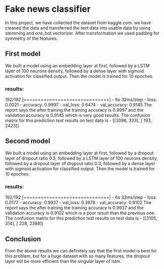 # Fake news classifier
In this project, we have collected the dataset from kaggle.com. we have cleaned the data and transferred the text data into usable data by using stemming and one_hot vectorizer. After transformation we used padding for symmetry of the features.
## First model
We built a model using an embedding layer at first, followed by a LSTM layer of 100 neurons density, followed by a dense layer with sigmoid activation for classified output. Then the model is trained for 10 epoches.
### results:
192/192 [==============================] - 6s 32ms/step - loss: 0.0021 - accuracy: 0.9997 - val_loss: 0.6474 - val_accuracy: 0.9145
The report says the after training the training accuracy is 0.9997 and the validation accuracy is 0.9145 which is very good results.
The confusion matrix for this prediction test results on test data is - 
[[3096,  323],
[ 193, 2423]]
## Second model
We built a model using an embedding layer at first, followed by a dropout layer of dropout ratio 0.3, followed by a LSTM layer of 100 neurons density, followed by a dropout layer of dropout ratio 0.3, followed by a dense layer with sigmoid activation for classified output. Then the model is trained for 10 epoches.
### results:
192/192 [==============================] - 6s 32ms/step - loss: 0.0177 - accuracy: 0.9937 - val_loss: 0.3978 - val_accuracy: 0.9102
The report says the after training the training accuracy is 0.9937 and the validation accuracy is 0.9102 which is a poor result than the previous one.
The confusion matrix for this prediction test results on test data is - 
[[3105,  314],
[ 228, 2388]]
## Conclusion
From the above results we can definitely say that the first model is best for this problem, but for a huge dataset with so many features, the dropout layer will be more efficient than the singular layer of lstm.
